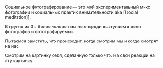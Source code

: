 Социальное фотографирование — это мой экспериментальный микс фотографии и социальных практик внимательности aka [[social meditation]]. 

В группе из 3 и более человек мы по очереди выступаем в роли фотографов и фотографируемых. 

Пытаемся заметить, что происходит, когда смотрим мы и когда смотрят на нас.

Смотрим на картинку себя, сделанную только что. На свои реакции на эту картинку.